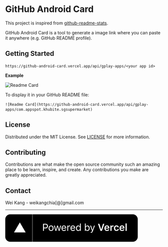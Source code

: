# GitHub Android Card

This project is inspired from [github-readme-stats](https://github.com/anuraghazra/github-readme-stats).

GitHub Android Card is a tool to generate a image link where you can paste it anywhere (e.g. GitHub README profile).

## Getting Started

`https://github-android-card.vercel.app/api/gplay-apps/<your app id>`

**Example**

![Readme Card](https://github-android-card.vercel.app/api/gplay-apps/com.appspot.khubite.sgsupermarket)

To display it in your GitHub README file:
```
![Readme Card](https://github-android-card.vercel.app/api/gplay-apps/com.appspot.khubite.sgsupermarket)
```

## License

Distributed under the MIT License. See [LICENSE](license) for more information.

## Contributing
Contributions are what make the open source community such an amazing place to be learn, inspire, and create. Any contributions you make are greatly appreciated.

## Contact

Wei Kang - weikangchia[@]gmail.com

---

[![Powered by Vercel](https://raw.githubusercontent.com/abumalick/powered-by-vercel/master/powered-by-vercel.svg)](https://vercel.com)
